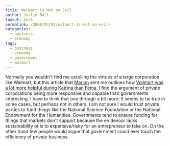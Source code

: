 ```yaml
---
title: Walmart is Not so Evil
author: Justin Ball
layout: post
permalink: /2008/04/01/walmart-is-not-so-evil/
categories:
  - business
  - economy
tags:
  - business
  - economy
  - government
  - walmart
---
```


Normally you wouldn't find me extolling the virtues of a large corporation like Walmart, but this article that [Marion][1] sent me outlines how [Walmart was a lot more helpful during Katrina than Fema][2]. I find the argument of private corporations being more responsive and capable than governments interesting. I have to think that one through a bit more. It seems to be true in some cases, but perhaps not in others. I am not sure I would trust private parties to fund things like the National Science Foundation or the National Endowment for the Humanities. Governments tend to ensure funding for things that markets don't support because the en devour lacks sustainability or is to expensive/risky for an entrepreneur to take on. On the other hand few people would argue that government could ever touch the efficiency of private business.

 [1]: http://chickenarmpits.blogspot.com/2008/03/not-so-evil-giant.html
 [2]: http://www.nationalpost.com/opinion/columnists/story.html?id=b65bd77e-511f-4e00-88a7-a53a2a5ea4ca&k=68939
